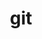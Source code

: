 ---
title: "git"
layout: cache
categories: [package, v0.18.0]
meta: {"versions": ["2.35.2"], "compilers": ["gcc@=7.5.0"], "oss": ["ubuntu18.04"], "platforms": ["linux"], "targets": ["x86_64"], "stacks": ["e4s", "root"], "num_specs": 1, "num_specs_by_stack": {"root": 1, "e4s": 1}}
spec_details: [{"hash": "woxzz5poj7ixd5xkvzrltktalxgi67e5", "compiler": "gcc@=7.5.0", "versions": ["2.35.2"], "os": "ubuntu18.04", "platform": "linux", "target": "x86_64", "variants": ["+man", "+nls", "+perl", "+subtree", "~svn", "~tcltk"], "stacks": ["root", "e4s"], "size": "-", "tarball": "https://binaries.spack.io/releases/v0.18.0/build_cache/linux-ubuntu18.04-x86_64/gcc-7.5.0/git-2.35.2/linux-ubuntu18.04-x86_64-gcc-7.5.0-git-2.35.2-woxzz5poj7ixd5xkvzrltktalxgi67e5.spack"}]
---